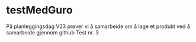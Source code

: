 # testMedGuro
På planleggingsdag V23 prøver vi å samarbeide om å lage et produkt ved å samarbeide gjennom github
Test nr. 3